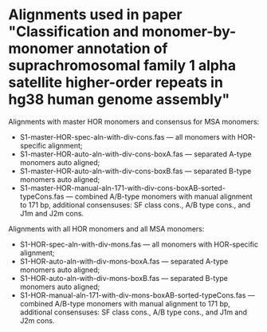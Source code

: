 # Alignments used in paper "Classification and monomer-by-monomer annotation of suprachromosomal family 1 alpha satellite higher-order repeats in hg38 human genome assembly"

Alignments with master HOR monomers and consensus for MSA monomers:
+ S1-master-HOR-spec-aln-with-div-cons.fas — all monomers with HOR-specific alignment;
+ S1-master-HOR-auto-aln-with-div-cons-boxA.fas — separated A-type monomers auto aligned;
+ S1-master-HOR-auto-aln-with-div-cons-boxB.fas — separated B-type monomers auto aligned;
+ S1-master-HOR-manual-aln-171-with-div-cons-boxAB-sorted-typeCons.fas — combined A/B-type monomers with manual alignment to 171 bp, additional consensuses: SF class cons., A/B type cons., and J1m and J2m cons.

Alignments with all HOR monomers and all MSA monomers:
+ S1-HOR-spec-aln-with-div-mons.fas — all monomers with HOR-specific alignment;
+ S1-HOR-auto-aln-with-div-mons-boxA.fas — separated A-type monomers auto aligned;
+ S1-HOR-auto-aln-with-div-mons-boxB.fas — separated B-type monomers auto aligned;
+ S1-HOR-manual-aln-171-with-div-mons-boxAB-sorted-typeCons.fas — combined A/B-type monomers with manual alignment to 171 bp, additional consensuses: SF class cons., A/B type cons., and J1m and J2m cons.
